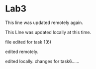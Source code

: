 
# Lab3

This line was updated remotely again.

This LIne was updated locally at this time.

file edited for task 1(6)

edited remotely.

edited locally.
changes for task6......

